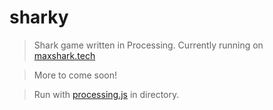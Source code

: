 # sharky

>Shark game written in Processing. Currently running on [maxshark.tech](http://maxshark.tech)

>More to come soon!

> Run with [processing.js](http://processingjs.org/download/) in directory.
